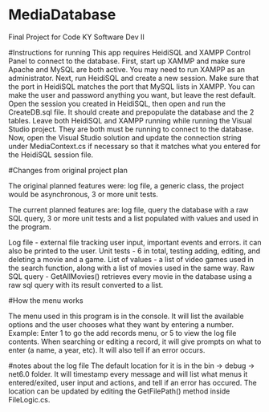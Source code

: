 # MediaDatabase
Final Project for Code KY Software Dev II

#Instructions for running
This app requires HeidiSQL and XAMPP Control Panel to connect to the database. 
First, start up XAMMP and make sure Apache and MySQL are both active. You may need to run XAMPP as an administrator.
Next, run HeidiSQL and create a new session. Make sure that the port in HeidiSQL matches the port that MySQL lists in XAMPP. You can make the user and password anything you want, but leave the rest default.
Open the session you created in HeidiSQL, then open and run the CreateDB.sql file. It should create and prepopulate the database and the 2 tables. 
Leave both HeidiSQL and XAMPP running while running the Visual Studio project. They are both must be running to connect to the database.
Now, open the Visual Studio solution and update the connection string under MediaContext.cs if necessary so that it matches what you entered for the HeidiSQL session file.

#Changes from original project plan

The original planned features were: log file, a generic class, the project would be asynchronous, 3 or more unit tests.

The current planned features are: log file, query the database with a raw SQL query, 3 or more unit tests and a list populated with values and used in the program.

Log file - external file tracking user input, important events and errors. it can also be printed to the user.
Unit tests - 6 in total, testing adding, editing, and deleting a movie and a game.
List of values - a list of video games used in the search function, along with a list of movies used in the same way.
Raw SQL query - GetAllMovies() retrieves every movie in the database using a raw sql query with its result converted to a list.

#How the menu works

The menu used in this program is in the console. It will list the available options and the user chooses what they want by entering a number.
Example: Enter 1 to go the add records menu, or 5 to view the log file contents.
When searching or editing a record, it will give prompts on what to enter (a name, a year, etc). It will also tell if an error occurs.

#notes about the log file
The default location for it is in the bin -> debug -> net6.0 folder. It will timestamp every message and will list what menus it entered/exited, user input and actions, and tell if an error has occured. The location can be updated by editing the GetFilePath() method inside FileLogic.cs.